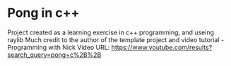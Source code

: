 # Pong in c++
Project created as a learning exercise in c++ programming, and useing raylib
Much credit to the author of the template project and video tutorial - Programming with Nick
Video URL: https://www.youtube.com/results?search_query=pong+c%2B%2B
